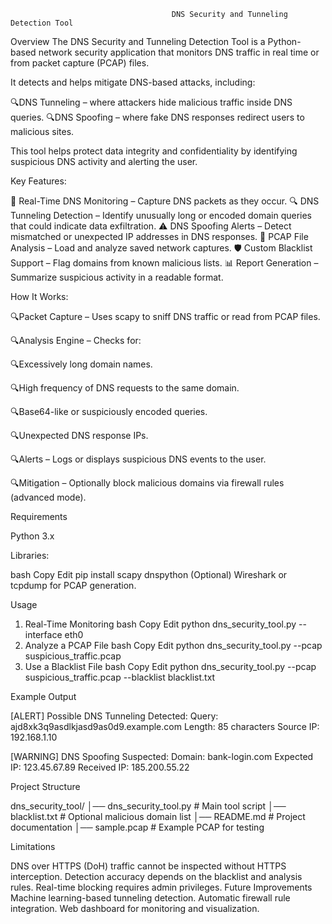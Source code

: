                                         DNS Security and Tunneling Detection Tool
Overview
The DNS Security and Tunneling Detection Tool is a Python-based network security application that monitors DNS traffic in real time or from packet capture (PCAP) files.

It detects and helps mitigate DNS-based attacks, including:

🔍DNS Tunneling – where attackers hide malicious traffic inside DNS queries.
🔍DNS Spoofing – where fake DNS responses redirect users to malicious sites.

This tool helps protect data integrity and confidentiality by identifying suspicious DNS activity and alerting the user.

Key Features:

📡 Real-Time DNS Monitoring – Capture DNS packets as they occur.
🔍 DNS Tunneling Detection – Identify unusually long or encoded domain queries that could indicate data exfiltration.
⚠️ DNS Spoofing Alerts – Detect mismatched or unexpected IP addresses in DNS responses.
📂 PCAP File Analysis – Load and analyze saved network captures.
🛡 Custom Blacklist Support – Flag domains from known malicious lists.
📊 Report Generation – Summarize suspicious activity in a readable format.

How It Works:

🔍Packet Capture – Uses scapy to sniff DNS traffic or read from PCAP files.

🔍Analysis Engine – Checks for:

🔍Excessively long domain names.

🔍High frequency of DNS requests to the same domain.

🔍Base64-like or suspiciously encoded queries.

🔍Unexpected DNS response IPs.

🔍Alerts – Logs or displays suspicious DNS events to the user.

🔍Mitigation – Optionally block malicious domains via firewall rules (advanced mode).

Requirements

Python 3.x

Libraries:

bash
Copy
Edit
pip install scapy dnspython
(Optional) Wireshark or tcpdump for PCAP generation.

Usage

1. Real-Time Monitoring
bash
Copy
Edit
python dns_security_tool.py --interface eth0
2. Analyze a PCAP File
bash
Copy
Edit
python dns_security_tool.py --pcap suspicious_traffic.pcap
3. Use a Blacklist File
bash
Copy
Edit
python dns_security_tool.py --pcap suspicious_traffic.pcap --blacklist blacklist.txt

Example Output


[ALERT] Possible DNS Tunneling Detected:
Query: ajd8xk3q9asdlkjasd9as0d9.example.com
Length: 85 characters
Source IP: 192.168.1.10

[WARNING] DNS Spoofing Suspected:
Domain: bank-login.com
Expected IP: 123.45.67.89
Received IP: 185.200.55.22

Project Structure

dns_security_tool/
│── dns_security_tool.py     # Main tool script
│── blacklist.txt            # Optional malicious domain list
│── README.md                # Project documentation
│── sample.pcap              # Example PCAP for testing

Limitations

DNS over HTTPS (DoH) traffic cannot be inspected without HTTPS interception.
Detection accuracy depends on the blacklist and analysis rules.
Real-time blocking requires admin privileges.
Future Improvements
Machine learning-based tunneling detection.
Automatic firewall rule integration.
Web dashboard for monitoring and visualization.
